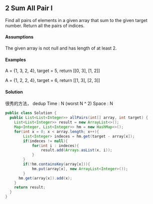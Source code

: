## 2 Sum All Pair I
Find all pairs of elements in a given array that sum to the given target number. Return all the pairs of indices.

#### Assumptions

The given array is not null and has length of at least 2.

#### Examples

A = {1, 3, 2, 4}, target = 5, return [[0, 3], [1, 2]]

A = {1, 2, 2, 4}, target = 6, return [[1, 3], [2, 3]]

#### Solution
很秀的方法， dedup
Time : N (worst N ^ 2)
Space : N
```java
public class Solution {
  public List<List<Integer>> allPairs(int[] array, int target) {
    List<List<Integer>> result = new ArrayList<>();
    Map<Integer, List<Integer>> hm = new HashMap<>();
    for(int x = 0; x < array.length; x++){
    	List<Integer> indeces = hm.get(target - array[x]);
    	if(indeces != null){
    		for(int i : indeces){
    			result.add(Arrays.asList(x, i));
    		}
    	}
    	if(!hm.containsKey(array[x])){
    		hm.put(array[x], new ArrayList<Integer>());
    	}
      hm.get(array[x]).add(x);
    }
    return result;
  }
}

```